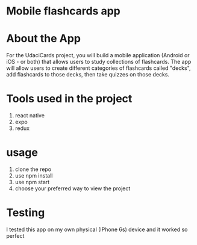 # Mobile flashcards app

# About the App

For the UdaciCards project, you will build a mobile application (Android or iOS - or both) that allows users to study collections of flashcards. The app will allow users to create different categories of flashcards called "decks", add flashcards to those decks, then take quizzes on those decks.

# Tools used in the project

1. react native
2. expo
3. redux

# usage

1. clone the repo
2. use npm install
3. use npm start
4. choose your preferred way to view the project

# Testing

I tested this app on my own physical (IPhone 6s) device and it worked so perfect
